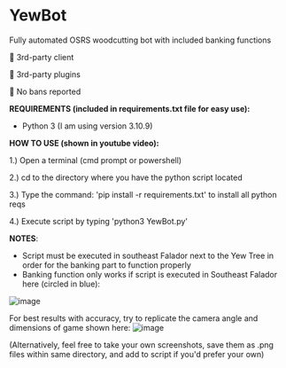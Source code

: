 # YewBot
Fully automated OSRS woodcutting bot with included banking functions



🚫 3rd-party client

🚫 3rd-party plugins

🚫 No bans reported








**REQUIREMENTS (included in requirements.txt file for easy use):**

- Python 3 (I am using version 3.10.9)

**HOW TO USE (shown in youtube video):**

1.) Open a terminal (cmd prompt or powershell)

2.) cd to the directory where you have the python script located

3.) Type the command: 'pip install -r requirements.txt' to install all python reqs

4.) Execute script by typing 'python3 YewBot.py'


**NOTES**:
- Script must be executed in southeast Falador next to the Yew Tree in order for the banking part to function properly
- Banking function only works if script is executed in Southeast Falador here (circled in blue):

![image](https://user-images.githubusercontent.com/33561650/219968282-2b548a4b-6034-47ce-8eac-ba5dbb735231.png)

For best results with accuracy, try to replicate the camera angle and dimensions of game shown here:
![image](https://user-images.githubusercontent.com/33561650/220020647-85a2f16e-2e19-43f4-a0bb-2ff9c09a49f8.png)

(Alternatively, feel free to take your own screenshots, save them as .png files within same directory, and add to script if you'd prefer your own)
